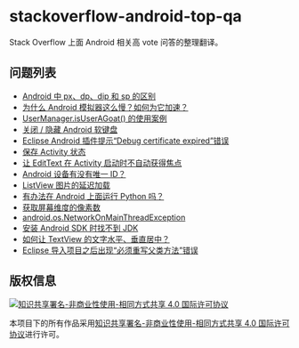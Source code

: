 # stackoverflow-android-top-qa

Stack Overflow 上面 Android 相关高 vote 问答的整理翻译。

## 问题列表

 - [Android 中 px、dp、dip 和 sp 的区别](https://github.com/7bitex/stackoverflow-android-top-qa/blob/master/contents/difference-between-px-dp-dip-and-sp-in-android.md)
 - [为什么 Android 模拟器这么慢？如何为它加速？](https://github.com/7bitex/stackoverflow-android-top-qa/blob/master/contents/why-is-the-android-emulator-so-slow-how-can-we-speed-up-the-android-emulator.md)
 - [UserManager.isUserAGoat() 的使用案例](https://github.com/7bitex/stackoverflow-android-top-qa/blob/master/contents/proper-use-cases-for-android-usermanager-isuseragoat.md)
 - [关闭 / 隐藏 Android 软键盘](https://github.com/7bitex/stackoverflow-android-top-qa/blob/master/contents/close-hide-the-android-soft-keyboard.md)
 - [Eclipse Android 插件提示“Debug certificate expired”错误](https://github.com/7bitex/stackoverflow-android-top-qa/blob/master/contents/debug-certificate-expired-error-in-eclipse-android-plugins.md)
 - [保存 Activity 状态](https://github.com/7bitex/stackoverflow-android-top-qa/blob/master/contents/saving-activity-state-in-android.md)
 - [让 EditText 在 Activity 启动时不自动获得焦点](https://github.com/7bitex/stackoverflow-android-top-qa/blob/master/contents/stop-edittext-from-gaining-focus-at-activity-startup.md)
 - [Android 设备有没有唯一 ID？](https://github.com/7bitex/stackoverflow-android-top-qa/blob/master/contents/is-there-a-unique-android-device-id.md)
 - [ListView 图片的延迟加载](https://github.com/7bitex/stackoverflow-android-top-qa/blob/master/contents/lazy-load-of-images-in-listview.md)
 - [有办法在 Android 上面运行 Python 吗？](https://github.com/7bitex/stackoverflow-android-top-qa/blob/master/contents/is-there-a-way-to-run-python-on-android.md)
 - [获取屏幕维度的像素数](https://github.com/7bitex/stackoverflow-android-top-qa/blob/master/contents/get-screen-dimensions-in-pixels.md)
 - [android.os.NetworkOnMainThreadException](https://github.com/7bitex/stackoverflow-android-top-qa/blob/master/contents/android-os-networkonmainthreadexception.md)
 - [安装 Android SDK 时找不到 JDK](https://github.com/7bitex/stackoverflow-android-top-qa/blob/master/contents/android-sdk-installation-doesnt-find-jdk.md)
 - [如何让 TextView 的文字水平、垂直居中？](https://github.com/7bitex/stackoverflow-android-top-qa/blob/master/contents/how-do-i-center-text-horizontally-and-vertically-in-a-textview-in-android.md)
 - [Eclipse 导入项目之后出现“必须重写父类方法”错误](https://github.com/7bitex/stackoverflow-android-top-qa/blob/master/contents/must-override-a-superclass-method-errors-after-importing-a-project-into-eclipse.md)

## 版权信息

[![知识共享署名-非商业性使用-相同方式共享 4.0 国际许可协议](https://i.creativecommons.org/l/by-nc-sa/4.0/88x31.png)](http://creativecommons.org/licenses/by-nc-sa/4.0/)

本项目下的所有作品采用[知识共享署名-非商业性使用-相同方式共享 4.0 国际许可协议](http://creativecommons.org/licenses/by-nc-sa/4.0/)进行许可。
